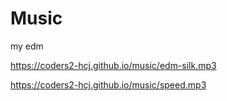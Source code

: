 # Music
my edm

https://coders2-hcj.github.io/music/edm-silk.mp3

https://coders2-hcj.github.io/music/speed.mp3
